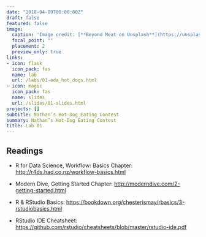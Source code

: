 ```yaml
---
date: "2018-04-09T00:00:00Z"
draft: false
featured: false
image:
  caption: 'Image credit: [**Beyond Meat on Unsplash**](https://unsplash.com/photos/ib5iJHRD5PY)'
  focal_point: ""
  placement: 2
  preview_only: true
links:
- icon: flask
  icon_pack: fas
  name: lab
  url: /labs/01-eda_hot_dogs.html
- icon: magic
  icon_pack: fas
  name: slides
  url: /slides/01-slides.html
projects: []
subtitle: Nathan’s Hot-Dog Eating Contest
summary: Nathan’s Hot-Dog Eating Contest
title: Lab 01
---
```


## Readings


- R for Data Science, Workflow: Basics Chapter: http://r4ds.had.co.nz/workflow-basics.html

- Modern Dive, Getting Started Chapter: http://moderndive.com/2-getting-started.html

- R & RStudio Basics: https://bookdown.org/chesterismay/rbasics/3-rstudiobasics.html

- RStudio IDE Cheatsheet: https://github.com/rstudio/cheatsheets/blob/master/rstudio-ide.pdf
